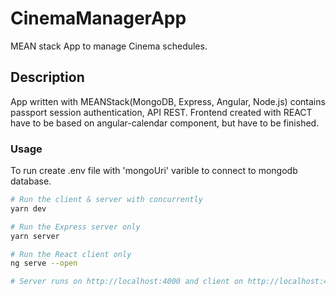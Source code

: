 # CinemaManagerApp

MEAN stack App to manage Cinema schedules.

## Description
App written with MEANStack(MongoDB, Express, Angular, Node.js) contains passport session authentication, API REST. Frontend created with REACT have to be based on angular-calendar component, but have to be finished.
### Usage
To run create .env file with 'mongoUri' varible to connect to mongodb database.
```bash
# Run the client & server with concurrently
yarn dev

# Run the Express server only
yarn server

# Run the React client only
ng serve --open

# Server runs on http://localhost:4000 and client on http://localhost:4200
```
